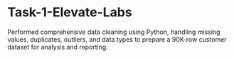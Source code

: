 # Task-1-Elevate-Labs
Performed comprehensive data cleaning using Python, handling missing values, duplicates, outliers, and data types to prepare a 90K-row customer dataset for analysis and reporting.
